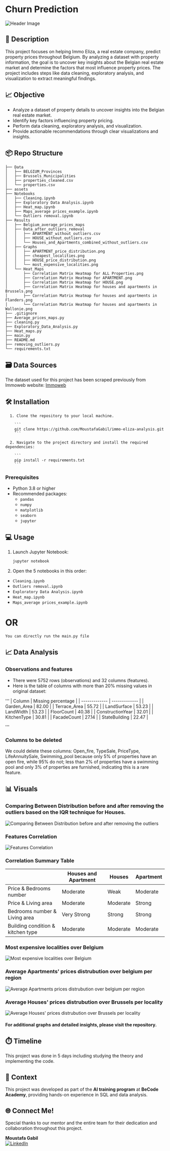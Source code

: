 # Churn Prediction
![Header Image](assets/H_A_analysis.jpg)

## 📝 Description
This project focuses on helping Immo Eliza, a real estate company, predict property prices throughout Belgium. By analyzing a dataset with property information, the goal is to uncover key insights about the Belgian real estate market and determine the factors that most influence property prices. The project includes steps like data cleaning, exploratory analysis, and visualization to extract meaningful findings.


## 📈 Objective
- Analyze a dataset of property details to uncover insights into the Belgian real estate market.
- Identify key factors influencing property pricing.
- Perform data cleaning, exploratory analysis, and visualization.
- Provide actionable recommendations through clear visualizations and insights.


## 📦 Repo Structure
```
├── Data
│   ├── BELGIUM_Provinces
│   ├── Brussels_Municipalities
│   ├── properties_cleaned.csv
│   └── properties.csv
├── assets
├── Notebooks
│   ├── Cleaning.ipynb
│   ├── Exploratory Data Analysis.ipynb
│   ├── Heat_map.ipynb
│   ├── Maps_average prices_example.ipynb
│   └── Outliers removal.ipynb
├── Results
│   ├── Belgium_average_prices_maps
│   ├── Data_after_outliers_removal
│   │   ├── APARTMENT_without_outliers.csv
│   │   ├── HOUSE_without_outliers.csv
│   │   └── Houses_and_Apartments_combined_without_outliers.csv
│   ├── Graphs
│   │   ├── APARTMENT_price_distribution.png
│   │   ├── cheapest_localities.png
│   │   ├── HOUSE_price_distribution.png
│   │   └── most_expensive_localities.png
│   └── Heat_Maps
│       ├── Correlation Matrix Heatmap for ALL Properties.png
│       ├── Correlation Matrix Heatmap for APARTMENT.png
│       ├── Correlation Matrix Heatmap for HOUSE.png
│       ├── Correlation Matrix Heatmap for houses and apartments in Brussels.png
│       ├── Correlation Matrix Heatmap for houses and apartments in Flanders.png
│       └── Correlation Matrix Heatmap for houses and apartments in Wallonie.png
├── .gitignore
├── Average_prices_maps.py
├── cleaning.py
├── Exploratory_Data_Analysis.py
├── Heat_maps.py
├── main.py
├── README.md
├── removing_outliers.py
└── requirements.txt
```
## 🗃️ Data Sources
The dataset used for this project has been scraped previously from Immoweb website:
[Immoweb](https://www.immoweb.be/en)

## 🛠️ Installation
```
  1. Clone the repository to your local machine.

    ```
    git clone https://github.com/MoustafaGabil/immo-eliza-analysis.git
    ```

  2. Navigate to the project directory and install the required dependencies:

    ```
    pip install -r requirements.txt
    ```
  ```


### Prerequisites
- Python 3.8 or higher
- Recommended packages:
  - `pandas`
  - `numpy`
  - `matplotlib`
  - `seaborn`
  - `jupyter`

## 💻 Usage
1. Launch Jupyter Notebook:
   ```bash
   jupyter notebook
   ```
2. Open the 5 notebooks in this order:
- `Cleaning.ipynb`
- `Outliers removal.ipynb`
- `Exploratory Data Analysis.ipynb`
- `Heat_map.ipynb`
- `Maps_average prices_example.ipynb`

# OR
`You can directly run the main.py file`
## 📈 Data Analysis
### Observations and features
- There were 5752 rows (observations) and 32 columns (features).
- Here is the table of columns with more than 20% missing values in original dataset:

'''
| Column           | Missing percentage |
| -------------    | -------------      |
| Garden_Area      | 82.00              |
| Terrace_Area     | 55.72              |
| LandSurface      | 53.23              |
| LandWidth        | 53.23              |
| FloorCount       | 40.38              |
| ConstructionYear | 32.01              |
| KitchenType      | 30.81              |
| FacadeCount      | 27.14              |
| StateBuilding    | 22.47              |

''' 
### Columns to be deleted
We could delete these columns: Open_fire, TypeSale, PriceType, LifeAnnuitySale, Swimming_pool because only 5% of properties have an open fire, while 95% do not; less than 2% of properties have a swimming pool and only 3% of properties are furnished, indicating this is a rare feature.

## 📊 Visuals

### Comparing Between Distribution before and after removing the outliers based on the IQR technique for Houses.
![Comparing Between Distribution before and after removing the outliers](assets/outliers_removal_houses.png)

### Features Correlation
![Features Correlation](assets/Correlation_Matrix_Heatmap_for_APARTMENT.png)
### Correlation Summary Table

|                                    | Houses and Apartment | Houses   | Apartment |
|------------------------------------|----------------------|----------|-----------|
| Price & Bedrooms number            | Moderate             | Weak     | Moderate  |
| Price & Living area                | Moderate             | Moderate | Strong    |
| Bedrooms number & Living area      | Very Strong          | Strong   | Strong    |
| Building condition & kitchen type  | Moderate             | Moderate | Moderate  |

### Most expensive localities over Belgium
![Most expensive localities over Belgium](assets/most_expensive_localities.png)

### Average Apartments' prices distrubution over belgium per region
![Average Apartments prices distrubution over belgium per region](assets/APARTMENT.png)

### Average Houses' prices distrubution over Brussels per locality
![Average Houses' prices distrubution over Brussels per locality](assets/HOUSE.png)

#### For additional graphs and detailed insights, please visit the repository.

## ⏱️ Timeline
This project was done in 5 days including studying the theory and implementing the code.

## 📌 Context  
This project was developed as part of the **AI training program** at **BeCode Academy**, providing hands-on experience in SQL and data analysis.

## 🌐 Connect Me!
Special thanks to our mentor and the entire team for their dedication and collaboration throughout this project.

  **Moustafa Gabil**  
  [![LinkedIn](https://img.shields.io/badge/Moustafa-LinkedIn-%230077B5?style=for-the-badge&logo=linkedin&logoColor=white)](https://www.linkedin.com/in/moustafa-gabil-8a4a6bab/)  
 